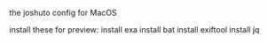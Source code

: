 the joshuto config for MacOS

install these for preview:
install exa
install bat
install exiftool
install jq
